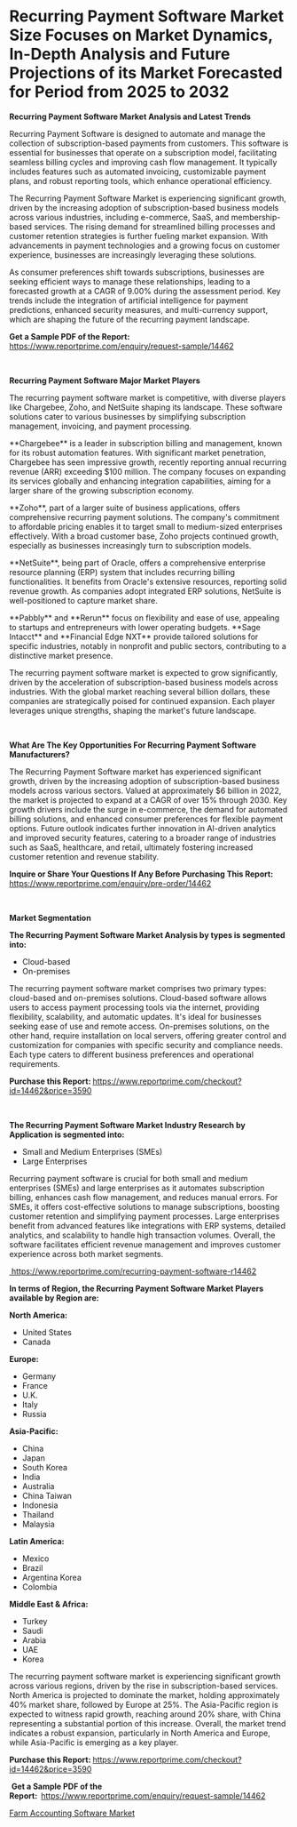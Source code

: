 <p><h1>Recurring Payment Software Market Size Focuses on Market Dynamics, In-Depth Analysis and Future Projections of its Market Forecasted for Period from 2025 to 2032</h1></p><p><strong>Recurring Payment Software Market Analysis and Latest Trends</strong></p>
<p><p>Recurring Payment Software is designed to automate and manage the collection of subscription-based payments from customers. This software is essential for businesses that operate on a subscription model, facilitating seamless billing cycles and improving cash flow management. It typically includes features such as automated invoicing, customizable payment plans, and robust reporting tools, which enhance operational efficiency.</p><p>The Recurring Payment Software Market is experiencing significant growth, driven by the increasing adoption of subscription-based business models across various industries, including e-commerce, SaaS, and membership-based services. The rising demand for streamlined billing processes and customer retention strategies is further fueling market expansion. With advancements in payment technologies and a growing focus on customer experience, businesses are increasingly leveraging these solutions.</p><p>As consumer preferences shift towards subscriptions, businesses are seeking efficient ways to manage these relationships, leading to a forecasted growth at a CAGR of 9.00% during the assessment period. Key trends include the integration of artificial intelligence for payment predictions, enhanced security measures, and multi-currency support, which are shaping the future of the recurring payment landscape.</p></p>
<p><strong>Get a Sample PDF of the Report:&nbsp;</strong> <a href="https://www.reportprime.com/enquiry/request-sample/14462?utm_campaign=2565&utm_medium=2&utm_source=Github&utm_content=ia&utm_term=20032025&utm_id=recurring-payment-software">https://www.reportprime.com/enquiry/request-sample/14462</a></p>
<p>&nbsp;</p>
<p><strong>Recurring Payment Software Major Market Players</strong></p>
<p><p>The recurring payment software market is competitive, with diverse players like Chargebee, Zoho, and NetSuite shaping its landscape. These software solutions cater to various businesses by simplifying subscription management, invoicing, and payment processing.</p><p>**Chargebee** is a leader in subscription billing and management, known for its robust automation features. With significant market penetration, Chargebee has seen impressive growth, recently reporting annual recurring revenue (ARR) exceeding $100 million. The company focuses on expanding its services globally and enhancing integration capabilities, aiming for a larger share of the growing subscription economy.</p><p>**Zoho**, part of a larger suite of business applications, offers comprehensive recurring payment solutions. The company's commitment to affordable pricing enables it to target small to medium-sized enterprises effectively. With a broad customer base, Zoho projects continued growth, especially as businesses increasingly turn to subscription models.</p><p>**NetSuite**, being part of Oracle, offers a comprehensive enterprise resource planning (ERP) system that includes recurring billing functionalities. It benefits from Oracle's extensive resources, reporting solid revenue growth. As companies adopt integrated ERP solutions, NetSuite is well-positioned to capture market share.</p><p>**Pabbly** and **Rerun** focus on flexibility and ease of use, appealing to startups and entrepreneurs with lower operating budgets. **Sage Intacct** and **Financial Edge NXT** provide tailored solutions for specific industries, notably in nonprofit and public sectors, contributing to a distinctive market presence.</p><p>The recurring payment software market is expected to grow significantly, driven by the acceleration of subscription-based business models across industries. With the global market reaching several billion dollars, these companies are strategically poised for continued expansion. Each player leverages unique strengths, shaping the market's future landscape.</p></p>
<p>&nbsp;</p>
<p><strong>What Are The Key Opportunities For Recurring Payment Software Manufacturers?</strong></p>
<p><p>The Recurring Payment Software market has experienced significant growth, driven by the increasing adoption of subscription-based business models across various sectors. Valued at approximately $6 billion in 2022, the market is projected to expand at a CAGR of over 15% through 2030. Key growth drivers include the surge in e-commerce, the demand for automated billing solutions, and enhanced consumer preferences for flexible payment options. Future outlook indicates further innovation in AI-driven analytics and improved security features, catering to a broader range of industries such as SaaS, healthcare, and retail, ultimately fostering increased customer retention and revenue stability.</p></p>
<p><strong>Inquire or Share Your Questions If Any Before Purchasing This Report:</strong> <a href="https://www.reportprime.com/enquiry/pre-order/14462?utm_campaign=2565&utm_medium=2&utm_source=Github&utm_content=ia&utm_term=20032025&utm_id=recurring-payment-software">https://www.reportprime.com/enquiry/pre-order/14462</a></p>
<p>&nbsp;</p>
<p><strong>Market Segmentation</strong></p>
<p><strong>The Recurring Payment Software Market Analysis by types is segmented into:</strong></p>
<p><ul><li>Cloud-based</li><li>On-premises</li></ul></p>
<p><p>The recurring payment software market comprises two primary types: cloud-based and on-premises solutions. Cloud-based software allows users to access payment processing tools via the internet, providing flexibility, scalability, and automatic updates. It's ideal for businesses seeking ease of use and remote access. On-premises solutions, on the other hand, require installation on local servers, offering greater control and customization for companies with specific security and compliance needs. Each type caters to different business preferences and operational requirements.</p></p>
<p><strong>Purchase this Report:&nbsp;</strong><a href="https://www.reportprime.com/checkout?id=14462&price=3590&utm_campaign=2565&utm_medium=2&utm_source=Github&utm_content=ia&utm_term=20032025&utm_id=recurring-payment-software">https://www.reportprime.com/checkout?id=14462&price=3590</a></p>
<p>&nbsp;</p>
<p><strong>The Recurring Payment Software Market Industry Research by Application is segmented into:</strong></p>
<p><ul><li>Small and Medium Enterprises (SMEs)</li><li>Large Enterprises</li></ul></p>
<p><p>Recurring payment software is crucial for both small and medium enterprises (SMEs) and large enterprises as it automates subscription billing, enhances cash flow management, and reduces manual errors. For SMEs, it offers cost-effective solutions to manage subscriptions, boosting customer retention and simplifying payment processes. Large enterprises benefit from advanced features like integrations with ERP systems, detailed analytics, and scalability to handle high transaction volumes. Overall, the software facilitates efficient revenue management and improves customer experience across both market segments.</p></p>
<p><a href="https://www.reportprime.com/recurring-payment-software-r14462?utm_campaign=2565&utm_medium=2&utm_source=Github&utm_content=ia&utm_term=20032025&utm_id=recurring-payment-software">&nbsp;https://www.reportprime.com/recurring-payment-software-r14462</a></p>
<p><strong>In terms of Region, the Recurring Payment Software Market Players available by Region are:</strong></p>
<p>
    <p> <strong> North America: </strong>
        <ul>
            <li>United States</li>
            <li>Canada</li>
        </ul>
        </p> 
    <p> <strong> Europe: </strong>
        <ul>
            <li>Germany</li>
            <li>France</li>
            <li>U.K.</li>
            <li>Italy</li>
            <li>Russia</li>
        </ul>
        </p> 
    <p> <strong> Asia-Pacific: </strong>
        <ul>
            <li>China</li>
            <li>Japan</li>
            <li>South Korea</li>
            <li>India</li>
            <li>Australia</li>
            <li>China Taiwan</li>
            <li>Indonesia</li>
            <li>Thailand</li>
            <li>Malaysia</li>
        </ul>
        </p> 
    <p> <strong> Latin America: </strong>
        <ul>
            <li>Mexico</li>
            <li>Brazil</li>
            <li>Argentina Korea</li>
            <li>Colombia</li>
        </ul>
        </p> 
    <p> <strong> Middle East & Africa: </strong>
        <ul>
            <li>Turkey</li>
            <li>Saudi</li>
            <li>Arabia</li>
            <li>UAE</li>
            <li>Korea</li>
        </ul>
    </p>
    </p>
<p><p>The recurring payment software market is experiencing significant growth across various regions, driven by the rise in subscription-based services. North America is projected to dominate the market, holding approximately 40% market share, followed by Europe at 25%. The Asia-Pacific region is expected to witness rapid growth, reaching around 20% share, with China representing a substantial portion of this increase. Overall, the market trend indicates a robust expansion, particularly in North America and Europe, while Asia-Pacific is emerging as a key player.</p></p>
<p><strong>Purchase this Report: </strong><a href="https://www.reportprime.com/checkout?id=14462&price=3590&utm_campaign=2565&utm_medium=2&utm_source=Github&utm_content=ia&utm_term=20032025&utm_id=recurring-payment-software">https://www.reportprime.com/checkout?id=14462&price=3590</a></p>
<p>&nbsp;<strong>Get a Sample PDF of the Report:&nbsp;&nbsp;</strong><a href="https://www.reportprime.com/enquiry/request-sample/14462?utm_campaign=2565&utm_medium=2&utm_source=Github&utm_content=ia&utm_term=20032025&utm_id=recurring-payment-software">https://www.reportprime.com/enquiry/request-sample/14462</a></p>
<p><strong></strong></p>
<p><p><a href="https://github.com/shirleenfraker87/Market-Research-Report-List-1/blob/main/farm-accounting-software-market.md?utm_campaign=2565&utm_medium=2&utm_source=Github&utm_content=ia&utm_term=20032025&utm_id=recurring-payment-software">Farm Accounting Software Market</a></p></p>